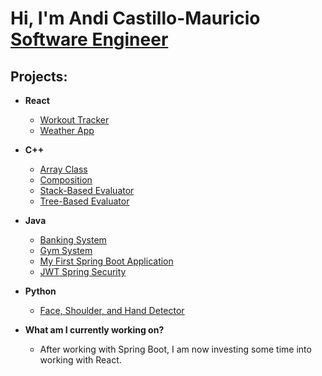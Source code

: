 <h1>Hi, I'm Andi Castillo-Mauricio <br/><a href="https://www.linkedin.com/in/andi-castillo">Software Engineer</a></h1>

<h2>Projects:</h2>

- <b>React</b>
  - [Workout Tracker](https://github.com/Andi-Cast/WorkoutTracker)
  - [Weather App](https://github.com/Andi-Cast/WeatherApp)  
- <b>C++</b>
  - [Array Class](https://github.com/Andi-Cast/Array_Class)
  - [Composition](https://github.com/Andi-Cast/Composition)
  - [Stack-Based Evaluator](https://github.com/Andi-Cast/Stack_Based_Evaluator/tree/main)
  - [Tree-Based Evaluator](https://github.com/Andi-Cast/Binary_Tree_Evaluator)
- <b>Java</b>
  - [Banking System](https://github.com/Andi-Cast/BankingSystem)
  - [Gym System](https://github.com/Andi-Cast/GymSystem)
  - [My First Spring Boot Application](https://github.com/Andi-Cast/FirstSpringBootApplication/tree/main)
  - [JWT Spring Security](https://github.com/Andi-Cast/JWTSpringbootSecurity)
- <b>Python</b>
  - [Face, Shoulder, and Hand Detector](https://github.com/Andi-Cast/Hand_Face_Shoulder_Detector)

- <b>What am I currently working on?</b>
  - After working with Spring Boot, I am now investing some time into working with React.
